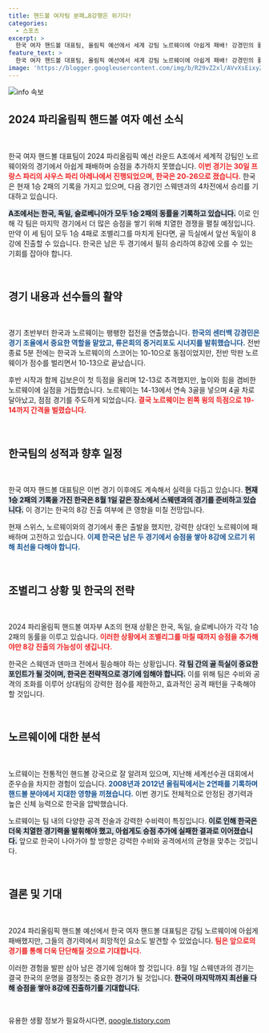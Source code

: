 ```yaml
---
title: 핸드볼 여자팀 분패…8강행은 위기다!
categories:
  - 스포츠
excerpt: >
  한국 여자 핸드볼 대표팀, 올림픽 예선에서 세계 강팀 노르웨이에 아쉽게 패배! 강경민의 활약에도 불구하고 20-26으로 무너진 한국, 스웨덴과의 4차전에서 반전을 노린다. 8강 진출 가능성은 여전히 열려 있다!
feature_text: >
  한국 여자 핸드볼 대표팀, 올림픽 예선에서 세계 강팀 노르웨이에 아쉽게 패배! 강경민의 활약에도 불구하고 20-26으로 무너진 한국, 스웨덴과의 4차전에서 반전을 노린다. 8강 진출 가능성은 여전히 열려 있다!
image: 'https://blogger.googleusercontent.com/img/b/R29vZ2xl/AVvXsEixyZcFfHzMRdzZMjFBmAUKJYCLCGyLL1o632UiGVXcaFdKo_bkvkuCioo0uUKlGfBVcT3P84aROyZIXSBEx3Aw5nCQ3pTgDom1WDC4m8eifvWiAmWEEVb4x6G_l8C0QH225ldMjyaFvpxGEBGNO37VmDTDMHGhJPq73UglMfDca1-0aw/s1600/blogspot.png'
---
```


<p><img src="https://blogger.googleusercontent.com/img/b/R29vZ2xl/AVvXsEixyZcFfHzMRdzZMjFBmAUKJYCLCGyLL1o632UiGVXcaFdKo_bkvkuCioo0uUKlGfBVcT3P84aROyZIXSBEx3Aw5nCQ3pTgDom1WDC4m8eifvWiAmWEEVb4x6G_l8C0QH225ldMjyaFvpxGEBGNO37VmDTDMHGhJPq73UglMfDca1-0aw/s1600/blogspot.png" alt="info 속보" /></p>

<h2 data-ke-size="size26">2024 파리올림픽 핸드볼 여자 예선 소식</h2>

<p data-ke-size="size16">&nbsp;</p>

<p>한국 여자 핸드볼 대표팀이 2024 파리올림픽 예선 라운드 A조에서 세계적 강팀인 노르웨이와의 경기에서 아쉽게 패배하며 승점을 추가하지 못했습니다. <b><span style="color: #ee2323;">이번 경기는 30일 프랑스 파리의 사우스 파리 아레나에서 진행되었으며, 한국은 20-26으로 졌습니다.</span></b> 한국은 현재 1승 2패의 기록을 가지고 있으며, 다음 경기인 스웨덴과의 4차전에서 승리를 기대하고 있습니다.  </p>

<p><b><span style="background-color: #21538527;">A조에서는 한국, 독일, 슬로베니아가 모두 1승 2패의 동률을 기록하고 있습니다.</span></b> 이로 인해 각 팀은 마지막 경기에서 더 많은 승점을 쌓기 위해 치열한 경쟁을 펼칠 예정입니다. 만약 이 세 팀이 모두 1승 4패로 조별리그를 마치게 된다면, 골 득실에서 앞선 독일이 8강에 진출할 수 있습니다. 한국은 남은 두 경기에서 필히 승리하여 8강에 오를 수 있는 기회를 잡아야 합니다.</p>

<p data-ke-size="size16">&nbsp;</p>

<h2 data-ke-size="size26">경기 내용과 선수들의 활약</h2>

<p data-ke-size="size16">&nbsp;</p>

<p>경기 초반부터 한국과 노르웨이는 팽팽한 접전을 연출했습니다. <b><span style="color: #1a5490;">한국의 센터백 강경민은 경기 조율에서 중요한 역할을 맡았고, 류은희의 중거리포도 시너지를 발휘했습니다.</span></b> 전반 종료 5분 전에는 한국과 노르웨이의 스코어는 10-10으로 동점이었지만, 전반 막판 노르웨이가 점수를 벌리면서 10-13으로 끝났습니다.  </p>

<p>후반 시작과 함께 김보은이 첫 득점을 올리며 12-13로 추격했지만, 높이와 힘을 겸비한 노르웨이에 실점을 거듭했습니다. 노르웨이는 14-13에서 연속 3골을 넣으며 4골 차로 달아났고, 점점 경기를 주도하게 되었습니다. <b><span style="color: #ee2323;">결국 노르웨이는 왼쪽 윙의 득점으로 19-14까지 간격을 벌렸습니다.</span></b></p>

<p data-ke-size="size16">&nbsp;</p>

<h2 data-ke-size="size26">한국팀의 성적과 향후 일정</h2>

<p data-ke-size="size16">&nbsp;</p>

<p>한국 여자 핸드볼 대표팀은 이번 경기 이후에도 계속해서 실력을 다듬고 있습니다. <b><span style="background-color: #21538527;">현재 1승 2패의 기록을 가진 한국은 8월 1일 같은 장소에서 스웨덴과의 경기를 준비하고 있습니다.</span></b> 이 경기는 한국의 8강 진출 여부에 큰 영향을 미칠 전망입니다.  </p>

<p>현재 스위스, 노르웨이와의 경기에서 좋은 출발을 했지만, 강력한 상대인 노르웨이에 패배하며 고전하고 있습니다. <b><span style="color: #1a5490;">이제 한국은 남은 두 경기에서 승점을 쌓아 8강에 오르기 위해 최선을 다해야 합니다.</span></b>  </p>

<p data-ke-size="size16">&nbsp;</p>

<h2 data-ke-size="size26">조별리그 상황 및 한국의 전략</h2>

<p data-ke-size="size16">&nbsp;</p>

<p>2024 파리올림픽 핸드볼 여자부 A조의 현재 상황은 한국, 독일, 슬로베니아가 각각 1승 2패의 동률을 이루고 있습니다. <b><span style="color: #ee2323;">이러한 상황에서 조별리그를 마칠 때까지 승점을 추가해야만 8강 진출의 가능성이 생깁니다.</span></b>  </p>

<p>한국은 스웨덴과 덴마크 전에서 필승해야 하는 상황입니다. <b><span style="background-color: #21538527;">각 팀 간의 골 득실이 중요한 포인트가 될 것이며, 한국은 전략적으로 경기에 임해야 합니다.</span></b> 이를 위해 팀은 수비와 공격의 조화를 이루어 상대팀의 강력한 점수를 제한하고, 효과적인 공격 패턴을 구축해야 할 것입니다.</p>

<p data-ke-size="size16">&nbsp;</p>

<h2 data-ke-size="size26">노르웨이에 대한 분석</h2>

<p data-ke-size="size16">&nbsp;</p>

<p>노르웨이는 전통적인 핸드볼 강국으로 잘 알려져 있으며, 지난해 세계선수권 대회에서 준우승을 차지한 경험이 있습니다. <b><span style="color: #1a5490;">2008년과 2012년 올림픽에서는 2연패를 기록하며 핸드볼 분야에서 지대한 영향을 끼쳤습니다.</span></b> 이번 경기도 전체적으로 안정된 경기력과 높은 신체 능력으로 한국을 압박했습니다.  </p>

<p>노르웨이는 팀 내의 다양한 공격 전술과 강력한 수비력이 특징입니다. <b><span style="background-color: #21538527;">이로 인해 한국은 더욱 치열한 경기력을 발휘해야 했고, 아쉽게도 승점 추가에 실패한 결과로 이어졌습니다.</span></b> 앞으로 한국이 나아가야 할 방향은 강력한 수비와 공격에서의 균형을 맞추는 것입니다.</p>

<p data-ke-size="size16">&nbsp;</p>

<h2 data-ke-size="size26">결론 및 기대</h2>

<p data-ke-size="size16">&nbsp;</p>

<p>2024 파리올림픽 핸드볼 예선에서 한국 여자 핸드볼 대표팀은 강팀 노르웨이에 아쉽게 패배했지만, 그들의 경기력에서 희망적인 요소도 발견할 수 있었습니다. <b><span style="color: #ee2323;">팀은 앞으로의 경기를 통해 더욱 단단해질 것으로 기대합니다.</span></b>  </p>

<p>이러한 경험을 발판 삼아 남은 경기에 임해야 할 것입니다. 8월 1일 스웨덴과의 경기는 결국 한국의 운명을 결정짓는 중요한 경기가 될 것입니다. <b><span style="background-color: #21538527;">한국이 마지막까지 최선을 다해 승점을 쌓아 8강에 진출하기를 기대합니다.</span></b></p>

<p data-ke-size="size16">&nbsp;</p>
유용한 생활 정보가 필요하시다면, <a href="https://qoogle.tistory.com" rel="dofollow">qoogle.tistory.com</a>


